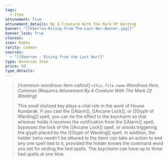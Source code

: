 ```yaml
---
tags:
  - Item
attunement: True
attunement_details: By A Creature With The Mark Of Warding
banner: "[[Eberron-Rising-From-The-Last-War-Banner.jpg]]"
banner_lock: True
classes:
icon: RaKey
rarity: Common
sources:
  - "[[Eberron - Rising from the Last War]]"
type: Wondrous Item
price: 50
type_details: 
---
```

>[!common-wondrous-item-callout] `=this.file.name`
>*Wondrous Item, Common (Requires Attunement By A Creature With The Mark Of Warding)*
>
>This small stylized key plays a vital role in the work of House Kundarak. If you cast the [[Alarm]], [[Arcane Lock]], or [[Glyph of Warding]] spell, you can tie the effect to the *keycharm* so that whoever holds it receives the notification from the [[Alarm]] spell, bypasses the lock of the [[Arcane Lock]] spell, or avoids triggering the glyph placed by the [[Glyph of Warding]] spell. In addition, the holder (who needn't be attuned to the item) can take an action to end any one spell tied to it, provided the holder knows the command word you set for ending the tied spells. The *keycharm* can have up to three tied spells at one time.
>
>
